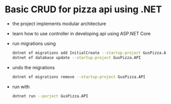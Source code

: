 # Basic CRUD for pizza api using .NET

- the project implements modular architecture
- learn how to use controller in developing api using ASP.NET Core
- run migrations using

  ```bash
  dotnet ef migrations add InitialCreate --startup-project GusPizza.API
  dotnet ef database update --startup-project GusPizza.API
  ```

- undo the migrations

  ```bash
  dotnet ef migrations remove --startup-project GusPizza.API
  ```

- run with

  ```bash
  dotnet run --porject GusPizza.API
  ```
